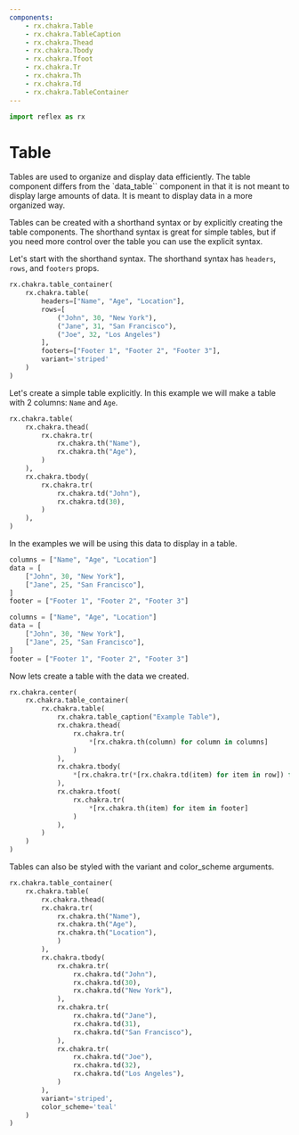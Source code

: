 ```yaml
---
components:
    - rx.chakra.Table
    - rx.chakra.TableCaption
    - rx.chakra.Thead
    - rx.chakra.Tbody
    - rx.chakra.Tfoot
    - rx.chakra.Tr
    - rx.chakra.Th
    - rx.chakra.Td
    - rx.chakra.TableContainer
---
```


```python exec
import reflex as rx
```

# Table

Tables are used to organize and display data efficiently.
The table component differs from the `data_table`` component in that it is not meant to display large amounts of data.
It is meant to display data in a more organized way.

Tables can be created with a shorthand syntax or by explicitly creating the table components.
The shorthand syntax is great for simple tables, but if you need more control over the table you can use the explicit syntax.

Let's start with the shorthand syntax.
The shorthand syntax has `headers`, `rows`, and `footers` props.

```python demo
rx.chakra.table_container(
    rx.chakra.table(
        headers=["Name", "Age", "Location"],
        rows=[
            ("John", 30, "New York"),
            ("Jane", 31, "San Francisco"),
            ("Joe", 32, "Los Angeles")
        ],
        footers=["Footer 1", "Footer 2", "Footer 3"],
        variant='striped'
    )
)
```

Let's create a simple table explicitly. In this example we will make a table with 2 columns: `Name` and `Age`.

```python demo
rx.chakra.table(
    rx.chakra.thead(
        rx.chakra.tr(
            rx.chakra.th("Name"),
            rx.chakra.th("Age"),
        )
    ),
    rx.chakra.tbody(
        rx.chakra.tr(
            rx.chakra.td("John"),
            rx.chakra.td(30),
        )
    ),
)
```

In the examples we will be using this data to display in a table.

```python exec
columns = ["Name", "Age", "Location"]
data = [
    ["John", 30, "New York"],
    ["Jane", 25, "San Francisco"],
]
footer = ["Footer 1", "Footer 2", "Footer 3"]
```

```python
columns = ["Name", "Age", "Location"]
data = [
    ["John", 30, "New York"],
    ["Jane", 25, "San Francisco"],
]
footer = ["Footer 1", "Footer 2", "Footer 3"]
```

Now lets create a table with the data we created.

```python eval
rx.chakra.center(
    rx.chakra.table_container(
        rx.chakra.table(
            rx.chakra.table_caption("Example Table"),
            rx.chakra.thead(
                rx.chakra.tr(
                    *[rx.chakra.th(column) for column in columns]
                )
            ),
            rx.chakra.tbody(
                *[rx.chakra.tr(*[rx.chakra.td(item) for item in row]) for row in data]
            ),
            rx.chakra.tfoot(
                rx.chakra.tr(
                    *[rx.chakra.th(item) for item in footer]
                )
            ),
        )
    )
)
```

Tables can also be styled with the variant and color_scheme arguments.

```python demo
rx.chakra.table_container(
    rx.chakra.table(
        rx.chakra.thead(
        rx.chakra.tr(
            rx.chakra.th("Name"),
            rx.chakra.th("Age"),
            rx.chakra.th("Location"),
            )
        ),
        rx.chakra.tbody(
            rx.chakra.tr(
                rx.chakra.td("John"),
                rx.chakra.td(30),
                rx.chakra.td("New York"),
            ),
            rx.chakra.tr(
                rx.chakra.td("Jane"), 
                rx.chakra.td(31),
                rx.chakra.td("San Francisco"),
            ),
            rx.chakra.tr(
                rx.chakra.td("Joe"),
                rx.chakra.td(32),
                rx.chakra.td("Los Angeles"),
            )
        ),
        variant='striped',
        color_scheme='teal'
    )
)
```
